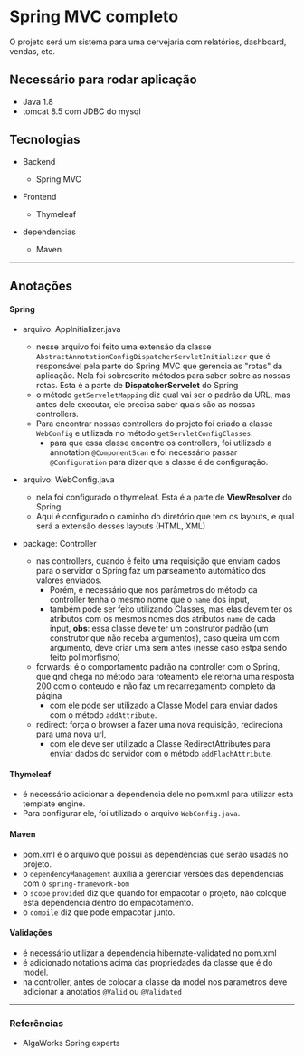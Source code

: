 # Spring MVC completo
O projeto será um sistema para uma cervejaria com relatórios, dashboard, vendas, etc.

## Necessário para rodar aplicação

- Java 1.8
- tomcat 8.5 com JDBC do mysql

## Tecnologias
- Backend
  - Spring MVC
  
- Frontend
  - Thymeleaf
  
- dependencias
  - Maven

---

## Anotações

#### Spring

- arquivo: AppInitializer.java
  - nesse arquivo foi feito uma extensão da classe `AbstractAnnotationConfigDispatcherServletInitializer` que é responsável pela parte do Spring MVC que gerencia as "rotas" da aplicação. Nela foi sobrescrito métodos para saber sobre as nossas rotas. Esta é a parte de **DispatcherServelet** do Spring
  - o método `getServeletMapping` diz qual vai ser o padrão da URL, mas antes dele executar, ele precisa saber quais são as nossas controllers.
  - Para encontrar nossas controllers do projeto foi criado a classe `WebConfig` e utilizada no método `getServletConfigClasses`.
    - para que essa classe encontre os controllers, foi utilizado a annotation `@ComponentScan` e foi necessário passar `@Configuration` para dizer que a classe é de configuração.

- arquivo: WebConfig.java
  - nela foi configurado o thymeleaf. Esta é a parte de **ViewResolver** do Spring
  - Aqui é configurado o caminho do diretório que tem os layouts, e qual será a extensão desses layouts (HTML, XML)
  
- package: Controller
  - nas controllers, quando é feito uma requisição que enviam dados para o servidor o Spring faz um parseamento automático dos valores enviados. 
    - Porém, é necessário que nos parâmetros do método da controller tenha o mesmo nome que o `name` dos input, 
    - também pode ser feito utilizando Classes, mas elas devem ter os atributos com os mesmos nomes dos atributos `name` de cada input, **obs**: essa classe deve ter um construtor padrão (um construtor que não receba argumentos), caso queira um com argumento, deve criar uma sem antes (nesse caso estpa sendo feito polimorfismo)
  - forwards: é o comportamento padrão na controller com o Spring, que qnd chega no método para roteamento ele retorna uma resposta 200 com o conteudo e não faz um recarregamento completo da página
    - com ele pode ser utilizado a Classe Model para enviar dados com o método `addAttribute`.
  - redirect: força o browser a fazer uma nova requisição, redireciona para uma nova url, 
    - com ele deve ser utilizado a Classe RedirectAttributes para enviar dados do servidor com o método `addFlachAttribute`.


#### Thymeleaf

- é necessário adicionar a dependencia dele no pom.xml para utilizar esta template engine.
- Para configurar ele, foi utilizado o arquivo `WebConfig.java`.

#### Maven
  - pom.xml é o arquivo que possui as dependências que serão usadas no projeto.
  - o `dependencyManagement` auxilia a gerenciar versões das dependencias com o `spring-framework-bom`
  - o `scope` `provided` diz que quando for empacotar o projeto, não coloque esta dependencia dentro do empacotamento.
  - o `compile` diz que pode empacotar junto.

#### Validações

- é necessário utilizar a dependencia hibernate-validated no pom.xml
- é adicionado notations acima das propriedades da classe que é do model.
- na controller, antes de colocar a classe da model nos parametros deve adicionar a anotatios `@Valid` ou `@Validated`

---

### Referências

- AlgaWorks Spring experts